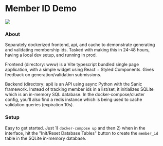 # Member ID Demo

![]('./docs/demo.png)

### About

Separately dockerized frontend, api, and cache to demonstrate generating and validating membership ids. Tasked with making this in 24-48 hours, having a local dev setup, and running in prod.

Frontend (directory: www) is a Vite typescript bundled single page application, with a simple widget using React + Styled Components. Gives feedback on generation/validation submissions.

Backend (directory: api) is an API using async Python with the Sanic framework. Instead of tracking member ids in a list/set, it initializes SQLite which is an in-memory SQL database. In the docker-compose/cluster config, you'll also find a redis instance which is being used to cache validation queries (expiration 10s).

### Setup

Easy to get started. Just 1) `docker-compose up` and then 2) when in the interface, hit the "Init/Reset Database Tables" button to create the `member_id` table in the SQLite in-memory database.
